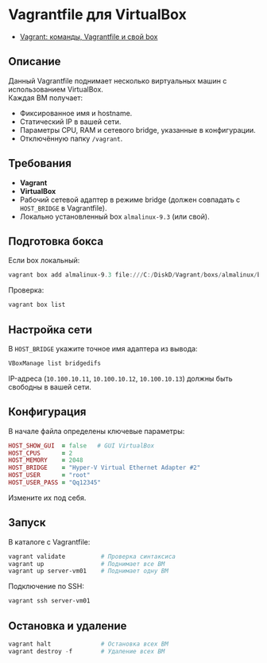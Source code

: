 # Vagrantfile для VirtualBox

- [Vagrant: команды, Vagrantfile и свой box](Vagrant.md)

## Описание
Данный Vagrantfile поднимает несколько виртуальных машин с использованием VirtualBox.  
Каждая ВМ получает:
- Фиксированное имя и hostname.
- Статический IP в вашей сети.
- Параметры CPU, RAM и сетевого bridge, указанные в конфигурации.
- Отключённую папку `/vagrant`.

## Требования
- **Vagrant**
- **VirtualBox**
- Рабочий сетевой адаптер в режиме bridge (должен совпадать с `HOST_BRIDGE` в Vagrantfile).  
- Локально установленный box `almalinux-9.3` (или свой).  

## Подготовка бокса
Если box локальный:
```powershell
vagrant box add almalinux-9.3 file:///C:/DiskD/Vagrant/boxs/almalinux/box1.box
```

Проверка:
```powershell
vagrant box list
```

## Настройка сети
В `HOST_BRIDGE` укажите точное имя адаптера из вывода:
```powershell
VBoxManage list bridgedifs
```

IP-адреса (`10.100.10.11`, `10.100.10.12`, `10.100.10.13`) должны быть свободны в вашей сети.

## Конфигурация
В начале файла определены ключевые параметры:
```ruby
HOST_SHOW_GUI  = false   # GUI VirtualBox
HOST_CPUS      = 2
HOST_MEMORY    = 2048
HOST_BRIDGE    = "Hyper-V Virtual Ethernet Adapter #2"
HOST_USER      = "root"
HOST_USER_PASS = "Qq12345"
```
Измените их под себя.

## Запуск
В каталоге с Vagrantfile:
```powershell
vagrant validate          # Проверка синтаксиса
vagrant up                # Поднимает все ВМ
vagrant up server-vm01    # Поднимает одну ВМ
```

Подключение по SSH:
```powershell
vagrant ssh server-vm01
```

## Остановка и удаление
```powershell
vagrant halt              # Остановка всех ВМ
vagrant destroy -f        # Удаление всех ВМ
```
